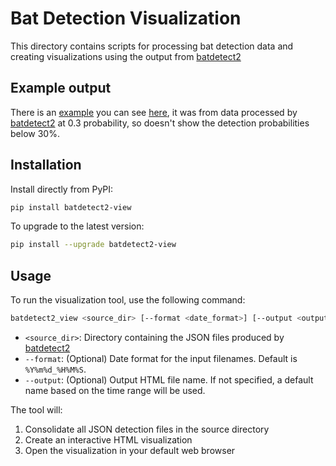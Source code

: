 # Bat Detection Visualization

This directory contains scripts for processing bat detection data and creating visualizations using the output from [batdetect2](https://github.com/macaodha/batdetect2)

## Example output
There is an [example](https://niallel.github.io/batdetect2-view/example.html) you can see [here](https://niallel.github.io/batdetect2-view/example.html), it was from data processed by [batdetect2](https://github.com/macaodha/batdetect2) at 0.3 probability, so doesn't show the detection probabilities below 30%.

## Installation

Install directly from PyPI:

```bash
pip install batdetect2-view
```

To upgrade to the latest version:

```bash
pip install --upgrade batdetect2-view
```

## Usage

To run the visualization tool, use the following command:

```bash
batdetect2_view <source_dir> [--format <date_format>] [--output <output_file>]
```

- `<source_dir>`: Directory containing the JSON files produced by [batdetect2](https://github.com/macaodha/batdetect2)
- `--format`: (Optional) Date format for the input filenames. Default is `%Y%m%d_%H%M%S`.
- `--output`: (Optional) Output HTML file name. If not specified, a default name based on the time range will be used.

The tool will:
1. Consolidate all JSON detection files in the source directory
2. Create an interactive HTML visualization
3. Open the visualization in your default web browser 